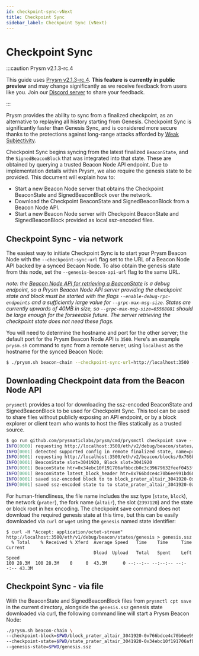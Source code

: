 ```yaml
---
id: checkpoint-sync-vNext
title: Checkpoint Sync
sidebar_label: Checkpoint Sync (vNext)
---
```


# Checkpoint Sync

:::caution Prysm v2.1.3-rc.4

 This guide uses [Prysm v2.1.3-rc.4](https://github.com/prysmaticlabs/prysm/releases/tag/v2.1.3-rc.4). **This feature is currently in public preview** and may change significantly as we receive feedback from users like you. Join our [Discord server](https://discord.gg/prysmaticlabs) to share your feedback.

:::

Prysm provides the ability to sync from a finalized checkpoint, as an alternative to replaying all history starting from Genesis. Checkpoint Sync is significantly faster than Genesis Sync, and is considered more secure thanks to the protections against long-range attacks afforded by [Weak Subjectivity](https://blog.ethereum.org/2014/11/25/proof-stake-learned-love-weak-subjectivity/).

Checkpoint Sync begins syncing from the latest finalized `BeaconState`, and the `SignedBeaconBlock` that was integrated into that state. These are obtained by querying a trusted Beacon Node API endpoint. Due to implementation details within Prysm, we also require the genesis state to be provided. This document will explain how to:

- Start a new Beacon Node server that obtains the Checkpoint BeaconState and SignedBeaconBlock over the network.
- Download the Checkpoint BeaconState and SignedBeaconBlock from a Beacon Node API.
- Start a new Beacon Node server with Checkpoint BeaconState and SignedBeaconBlock provided as local ssz-encoded files.

## Checkpoint Sync - via network

The easiest way to initiate Checkpoint Sync is to start your Prysm Beacon Node with the `--checkpoint-sync-url` flag set to the URL of a Beacon Node API backed by a synced Becaon Node. To also obtain the genesis state from this node, set the `--genesis-beacon-api-url` flag to the same URL.

*note: the [Beacon Node API for retrieving a BeaconState](https://ethereum.github.io/beacon-APIs/#/Debug/getStateV2) is a debug endpoint, so a Prysm Beacon Node API server *providing* the checkpoint state and block must be started with the flags `--enable-debug-rpc-endpoints` and a sufficiently large value for `--grpc-max-msg-size`. States are currently upwards of 40MB in size, so `--grpc-max-msg-size=65568081` should be large enough for the forseeable future. The server *retrieving* the checkpoint state does not need these flags.*

You will need to determine the hostname and port for the other server; the default port for the Prysm Beacon Node API is `3500`. Here's an example `prysm.sh` command to sync from a remote server, using `localhost` as the hostname for the synced Beacon Node:

```bash
$ ./prysm.sh beacon-chain --checkpoint-sync-url=http://localhost:3500 --genesis-beacon-api-url=http://localhost:3500
```

## Downloading Checkpoint data from the Beacon Node API

`prysmctl` provides a tool for downloading the ssz-encoded BeaconState and SignedBeaconBlock to be used for Checkpoint Sync. This tool can be used to share files without publicly exposing an API endpoint, or by a block explorer or client team who wants to host the files statically as a trusted source.

```bash
$ go run github.com/prysmaticlabs/prysm/cmd/prysmctl checkpoint save --beacon-node-host=http://localhost:3500
INFO[0000] requesting http://localhost:3500/eth/v2/debug/beacon/states/finalized
INFO[0001] detected supported config in remote finalized state, name=prater, fork=altair
INFO[0001] requesting http://localhost:3500/eth/v2/beacon/blocks/0x766bdce4c70b6ee991bd68f8065d73e3990895b1953f6b931baae0502d8cbfcf
INFO[0001] BeaconState slot=3041920, Block slot=3041920
INFO[0001] BeaconState htr=0x34ebc10f191706afbbccb0c3c39679632feef0453fe842bda264e432e9e31011d, Block state_root=0x34ebc10f191706afbbccb0c3c39679632feef0453fe842bda264e432e9e31011
INFO[0001] BeaconState latest_block_header htr=0x766bdce4c70b6ee991bd68f8065d73e3990895b1953f6b931baae0502d8cbfcfd, block htr=0x766bdce4c70b6ee991bd68f8065d73e3990895b1953f6b931baae0502d8cbfcf
INFO[0001] saved ssz-encoded block to to block_prater_altair_3041920-0x766bdce4c70b6ee991bd68f8065d73e3990895b1953f6b931baae0502d8cbfcf.ssz
INFO[0001] saved ssz-encoded state to to state_prater_altair_3041920-0x34ebc10f191706afbbccb0c3c39679632feef0453fe842bda264e432e9e31011.ssz
```

For human-friendliness, the file name includes the ssz type (`state`, `block`), the network (`prater`), the fork name (`altair`), the slot (`2397120`) and the state or block root in hex encoding. The checkpoint save command does not download the required genesis state at this time, but this can be easily downloaded via `curl` or `wget` using the `genesis` named state identifier:

```
$ curl -H "Accept: application/octet-stream"  http://localhost:3500/eth/v1/debug/beacon/states/genesis > genesis.ssz
  % Total    % Received % Xferd  Average Speed   Time    Time     Time  Current
                                 Dload  Upload   Total   Spent    Left  Speed
100 28.3M  100 28.3M    0     0  43.3M      0 --:--:-- --:--:-- --:--:-- 43.3M
```

## Checkpoint Sync - via file

With the BeaconState and SignedBeaconBlock files from `prysmctl cpt save` in the current directory, alongside the `genesis.ssz` genesis state downloaded via curl, the following command line will start a Prysm Beacon Node:

```bash
./prysm.sh beacon-chain \
--checkpoint-block=$PWD/block_prater_altair_3041920-0x766bdce4c70b6ee991bd68f8065d73e3990895b1953f6b931baae0502d8cbfcf.ssz \
--checkpoint-state=$PWD/state_prater_altair_3041920-0x34ebc10f191706afbbccb0c3c39679632feef0453fe842bda264e432e9e31011.ssz \
--genesis-state=$PWD/genesis.ssz
```